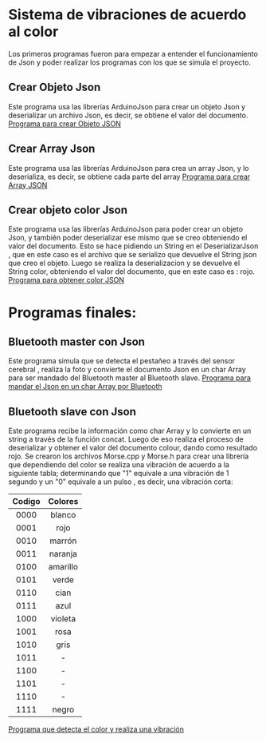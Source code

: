 # Sistema de vibraciones de acuerdo al color

Los primeros programas fueron para empezar a entender el funcionamiento de Json y poder realizar los programas con los que se simula el proyecto.

## Crear Objeto  Json

Este programa usa las librerías ArduinoJson para crear un objeto Json y  deserializar un archivo Json, es decir, se obtiene el valor del documento. 
[Programa para crear Objeto JSON](https://github.com/matias1379/Ojo-de-van-gogh/tree/master/Sistema-de-vibracion/objetoJson)

## Crear Array Json
Este programa usa las librerías ArduinoJson para crea un array  Json, y lo deserializa, es decir, se obtiene cada parte del array 
[Programa para crear Array JSON](https://github.com/matias1379/Ojo-de-van-gogh/tree/master/Sistema-de-vibracion/arrayJson)

## Crear objeto color Json
Este programa usa las librerías ArduinoJson para poder crear un objeto Json, y también poder deserializar ese mismo que se creo obteniendo el valor del documento.
Esto se hace pidiendo un String en el DeserializarJson , que en este caso es el archivo que se serializo que devuelve el String json que creo el objeto. Luego se realiza la deserializacion y se devuelve el String color, obteniendo el valor del documento, que en este caso es : rojo.
[Programa para obtener color JSON](https://github.com/matias1379/Ojo-de-van-gogh/tree/master/Sistema-de-vibracion/color-deserializado)

# Programas finales: 

## Bluetooth master con Json
Este programa simula que se detecta el pestañeo a través del  sensor cerebral , realiza la foto y convierte el documento Json en un char Array para ser mandado del Bluetooth master al Bluetooth slave.
[Programa para mandar el Json en un char Array por Bluetooth](https://github.com/matias1379/Ojo-de-van-gogh/tree/master/Sistema-de-vibracion/bt-master-json)

## Bluetooth slave con Json
Este programa recibe la información como char Array y lo convierte en un string a través de la función concat. Luego de eso realiza el proceso de deserializar y obtener el valor del documento colour, dando como resultado rojo. 
Se crearon los archivos Morse.cpp y Morse.h para crear una librería que dependiendo del color se realiza una vibración de acuerdo a la siguiente tabla; determinando que "1" equivale a una vibración de 1 segundo y un "0" equivale a un pulso , es decir, una vibración corta:

| Codigo | Colores  |
| :----: | :------: |
|  0000  |  blanco  |
|  0001  |   rojo   |
|  0010  | marrón |
|  0011  |   naranja   |
|  0100  | amarillo  |
|  0101  |  verde  |
|  0110  |  cian  |
|  0111  |  azul  |
|  1000  |  violeta  |
|  1001   |  rosa  |
|  1010   | gris |
|  1011   | - |
|  1100   | - |
|  1101   | - |
|  1110   | - |
|  1111   | negro  |
[Programa que detecta el color y realiza una vibración](https://github.com/matias1379/Ojo-de-van-gogh/tree/master/Sistema-de-vibracion/bt-slave-json)